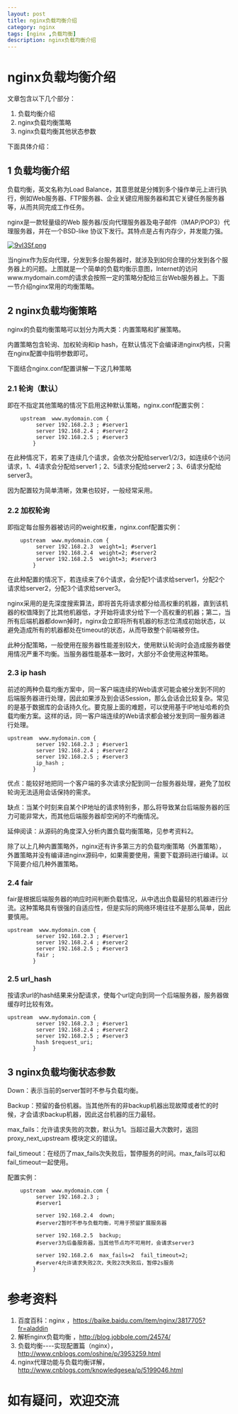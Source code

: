 ```yaml
---
layout: post
title: nginx负载均衡介绍
category: nginx
tags: [nginx ,负载均衡]
description: nginx负载均衡介绍
---
```


# nginx负载均衡介绍

文章包含以下几个部分：

1. 负载均衡介绍
2. nginx负载均衡策略
3. nginx负载均衡其他状态参数

下面具体介绍：

## 1 负载均衡介绍

负载均衡，英文名称为Load Balance，其意思就是分摊到多个操作单元上进行执行，例如Web服务器、FTP服务器、企业关键应用服务器和其它关键任务服务器等，从而共同完成工作任务。

nginx是一款轻量级的Web 服务器/反向代理服务器及电子邮件（IMAP/POP3）代理服务器，并在一个BSD-like 协议下发行。其特点是占有内存少，并发能力强。

[![9vI3Sf.png](https://s1.ax1x.com/2018/03/30/9vI3Sf.png)](https://imgchr.com/i/9vI3Sf)

当nginx作为反向代理，分发到多台服务器时，就涉及到如何合理的分发到各个服务器上的问题。上图就是一个简单的负载均衡示意图，Internet的访问www.mydomain.com的请求会按照一定的策略分配给三台Web服务器上。下面一节介绍nginx常用的均衡策略。

## 2 nginx负载均衡策略

nginx的负载均衡策略可以划分为两大类：内置策略和扩展策略。

内置策略包含轮询、加权轮询和ip hash，在默认情况下会编译进nginx内核，只需在nginx配置中指明参数即可。

下面结合nginx.conf配置讲解一下这几种策略

### 2.1 轮询（默认）

即在不指定其他策略的情况下启用这种默认策略，nginx.conf配置实例：
```
    upstream  www.mydomain.com {
         server 192.168.2.3 ; #server1
         server 192.168.2.4 ; #server2
         server 192.168.2.5 ; #server3
        }
```
在此种情况下，若来了连续几个请求，会依次分配给server1/2/3，如连续6个访问请求，1、4请求会分配给server1；2、5请求分配给server2；3、6请求分配给server3。

因为配置较为简单清晰，效果也较好，一般经常采用。

### 2.2 加权轮询

即指定每台服务器被访问的weight权重，nginx.conf配置实例：
```
    upstream  www.mydomain.com {
         server 192.168.2.3  weight=1; #server1
         server 192.168.2.4  weight=2; #server2
         server 192.168.2.5  weight=3; #server3
        }
```
在此种配置的情况下，若连续来了6个请求，会分配1个请求给server1，分配2个请求给server2，分配3个请求给server3。

nginx采用的是先深度搜索算法，即将首先将请求都分给高权重的机器，直到该机器的权值降到了比其他机器低，才开始将请求分给下一个高权重的机器；第二，当所有后端机器都down掉时，nginx会立即将所有机器的标志位清成初始状态，以避免造成所有的机器都处在timeout的状态，从而导致整个前端被夯住。

此种分配策略，一般使用在服务器性能差别较大，使用默认轮询时会造成服务器使用情况严重不均衡。当服务器性能基本一致时，大部分不会使用这种策略。

### 2.3 ip hash

前述的两种负载均衡方案中，同一客户端连续的Web请求可能会被分发到不同的后端服务器进行处理，因此如果涉及到会话Session，那么会话会比较复杂。常见的是基于数据库的会话持久化。要克服上面的难题，可以使用基于IP地址哈希的负载均衡方案。这样的话，同一客户端连续的Web请求都会被分发到同一服务器进行处理。
```
upstream  www.mydomain.com {
         server 192.168.2.3 ; #server1
         server 192.168.2.4 ; #server2
         server 192.168.2.5 ; #server3
         ip_hash ;
        }
```
优点：能较好地把同一个客户端的多次请求分配到同一台服务器处理，避免了加权轮询无法适用会话保持的需求。

缺点：当某个时刻来自某个IP地址的请求特别多，那么将导致某台后端服务器的压力可能非常大，而其他后端服务器却空闲的不均衡情况。

延伸阅读：从源码的角度深入分析内置负载均衡策略，见参考资料2。

除了以上几种内置策略外，nginx还有许多第三方的负载均衡策略（外置策略），外置策略并没有编译进nginx源码中，如果需要使用，需要下载源码进行编译。以下简要介绍几种外置策略。

### 2.4 fair

fair是根据后端服务器的响应时间判断负载情况，从中选出负载最轻的机器进行分流。这种策略具有很强的自适应性，但是实际的网络环境往往不是那么简单，因此要慎用。
```
upstream  www.mydomain.com {
         server 192.168.2.3 ; #server1
         server 192.168.2.4 ; #server2
         server 192.168.2.5 ; #server3
         fair ;
        }
```

### 2.5 url_hash

按请求url的hash结果来分配请求，使每个url定向到同一个后端服务器，服务器做缓存时比较有效。
```
upstream  www.mydomain.com {
         server 192.168.2.3 ; #server1
         server 192.168.2.4 ; #server2
         server 192.168.2.5 ; #server3
         hash $request_uri;
        }
```

## 3 nginx负载均衡状态参数

Down：表示当前的server暂时不参与负载均衡。

Backup：预留的备份机器。当其他所有的非backup机器出现故障或者忙的时候，才会请求backup机器，因此这台机器的压力最轻。

max_fails：允许请求失败的次数，默认为1。当超过最大次数时，返回proxy_next_upstream 模块定义的错误。

fail_timeout：在经历了max_fails次失败后，暂停服务的时间。max_fails可以和fail_timeout一起使用。

配置实例：
```
    upstream  www.mydomain.com {
         server 192.168.2.3 ; 
         #server1

         server 192.168.2.4  down; 
         #server2暂时不参与负载均衡，可用于预留扩展服务器
         
         server 192.168.2.5  backup; 
         #server3为后备服务器，当其他节点均不可用时，会请求server3

         server 192.168.2.6  max_fails=2  fail_timeout=2; 
         #server4允许请求失败2次，失败2次失败后，暂停2s服务
        }
```

# 参考资料

1. 百度百科：nginx ，https://baike.baidu.com/item/nginx/3817705?fr=aladdin
2. 解析nginx负载均衡 ，http://blog.jobbole.com/24574/ 
3. 负载均衡----实现配置篇（nginx），http://www.cnblogs.com/oshine/p/3953259.html
4. nginx代理功能与负载均衡详解，http://www.cnblogs.com/knowledgesea/p/5199046.html

# 如有疑问，欢迎交流

